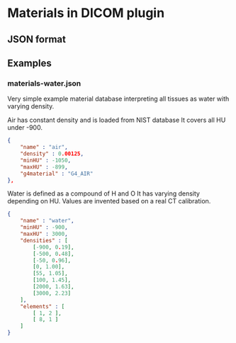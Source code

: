 # Materials in DICOM plugin

## JSON format

## Examples

### materials-water.json

Very simple example material database interpreting all
tissues as water with varying density.

Air has constant density and is loaded from NIST database
It covers all HU under -900.

```json
{
    "name" : "air",
    "density" : 0.00125,
    "minHU" : -1050,
    "maxHU" : -899,
    "g4material" : "G4_AIR"
},
```
 
Water is defined as a compound of H and O
It has varying density depending on HU.
Values are invented based on a real CT calibration.

```json
{
    "name" : "water",
    "minHU" : -900,
    "maxHU" : 3000,
    "densities" : [
        [-900, 0.19],
        [-500, 0.48],
        [-50, 0.96],
        [0, 1.00],
        [55, 1.05],
        [100, 1.45],
        [2000, 1.63],
        [3000, 2.23]
    ],
    "elements" : [
        [ 1, 2 ],
        [ 8, 1 ]
    ]
}
```